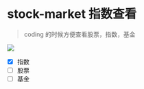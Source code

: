 # stock-market 指数查看

> coding 的时候方便查看股票，指数，基金

![](https://github.com/rrylee/vscode-stock-market/blob/master/images/img1.jpg)

- [x] 指数
- [ ] 股票
- [ ] 基金
